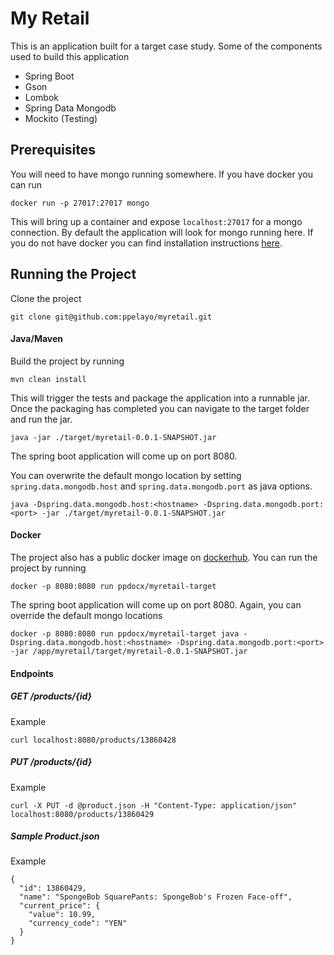 # My Retail
This is an application built for a target case study.  Some of the components used to build this application

* Spring Boot
* Gson
* Lombok
* Spring Data Mongodb
* Mockito (Testing)

## Prerequisites
You will need to have mongo running somewhere. If you have docker you can run
```
docker run -p 27017:27017 mongo
```
This will bring up a container and expose `localhost:27017` for a mongo connection.  By default the application will look for mongo running here.  If you do not have docker you can find installation instructions [here](https://docs.mongodb.com/manual/installation/).

## Running the Project

Clone the project
```
git clone git@github.com:ppelayo/myretail.git
```
#### Java/Maven
Build the project by running
```
mvn clean install
```
This will trigger the tests and package the application into a runnable jar.  Once the packaging has completed you can navigate to the target folder and run the jar.
```
java -jar ./target/myretail-0.0.1-SNAPSHOT.jar
```
The spring boot application will come up on port 8080.

You can overwrite the default mongo location by setting `spring.data.mongodb.host` and `spring.data.mongodb.port` as java options.
```
java -Dspring.data.mongodb.host:<hostname> -Dspring.data.mongodb.port:<port> -jar ./target/myretail-0.0.1-SNAPSHOT.jar
```

#### Docker
The project also has a public docker image on [dockerhub](https://hub.docker.com/r/ppdocx/myretail-target).  You can run the project by running

```
docker -p 8080:8080 run ppdocx/myretail-target
```
The spring boot application will come up on port 8080. Again, you can override the default mongo locations
```
docker -p 8080:8080 run ppdocx/myretail-target java -Dspring.data.mongodb.host:<hostname> -Dspring.data.mongodb.port:<port> -jar /app/myretail/target/myretail-0.0.1-SNAPSHOT.jar
```

#### Endpoints
##### GET /products/{id}
Example
```
curl localhost:8080/products/13860428
```
##### PUT /products/{id}
Example
```
curl -X PUT -d @product.json -H "Content-Type: application/json" localhost:8080/products/13860429
```

##### Sample Product.json
Example
```
{
  "id": 13860429,
  "name": "SpongeBob SquarePants: SpongeBob's Frozen Face-off",
  "current_price": {
    "value": 10.99,
    "currency_code": "YEN"
  }
}
```



